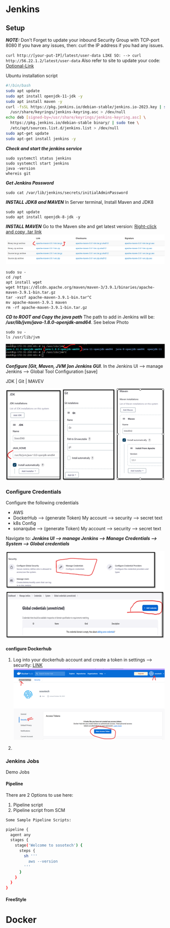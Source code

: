# Jenkins

## Setup
***NOTE:*** Don't Forget to update your inbound Security Group with TCP-port 8080
If you have any issues, then: curl the IP address if you had any issues.

```curl http://[your-put-IP]/latest/user-data LIKE SO: --> curl http://56.22.1.2/latest/user-data```
Also refer to site to update your code: [Optional-Link](https://www.jenkins.io/blog/2023/03/27/repository-signing-keys-changing/)

Ubuntu installation script

```sh
#!/bin/bash
sudo apt update
sudo apt install openjdk-11-jdk -y
sudo apt install maven -y
curl -fsSL https://pkg.jenkins.io/debian-stable/jenkins.io-2023.key | sudo tee \
  /usr/share/keyrings/jenkins-keyring.asc > /dev/null
echo deb [signed-by=/usr/share/keyrings/jenkins-keyring.asc] \
  https://pkg.jenkins.io/debian-stable binary/ | sudo tee \
  /etc/apt/sources.list.d/jenkins.list > /dev/null
sudo apt-get update
sudo apt-get install jenkins -y
```

***Check and start the jenkins service***

```
sudo systemctl status jenkins
sudo systemctl start jenkins
java -version
whereis git
```

***Get Jenkins Password***

```
sudo cat /var/lib/jenkins/secrets/initialAdminPassword
```

***INSTALL JDK8 and MAVEN***
In Server terminal, Install Maven and JDK8

```
sudo apt update
sudo apt install openjdk-8-jdk -y
```

***INSTALL MAVEN***
Go to the Maven site and get latest version: [Right-click and copy .tar link](https://maven.apache.org/download.cgi)
![cicd](cicd-photos/cicd3.png)

```
sudo su -
cd /opt
apt install wget
wget https://dlcdn.apache.org/maven/maven-3/3.9.1/binaries/apache-maven-3.9.1-bin.tar.gz
tar -xvzf apache-maven-3.9.1-bin.tar^C
mv apache-maven-3.9.1 maven
rm -rf apache-maven-3.9.1-bin.tar.gz 
```

***CD to ROOT and Copy the java path***
The path to add in Jenkins will be: ***/usr/lib/jvm/java-1.8.0-openjdk-amd64***. See below Photo

```
sudo su -
ls /usr/lib/jvm
```

![cicd](cicd-photos/cicd1.png)

***Configure [Git, Maven, JVM ]on Jenkins GUI***.
In the Jenkins UI --> manage Jenkins --> Global Tool Configuration [save]

JDK | Git | MAVEV

![cicd](cicd-photos/cicd2.png)

### Configure Credentials
Configure the following credentials
  - AWS
  - DockerHub --> (generate Token) My account --> security --> secret text
  - k8s Config
  - sonarqube --> (generate Token) My account --> security --> secret text


Navigate to: ***Jenkins UI --> manage Jenkins --> Manage Credentials --> System --> Global credentials***

![cicd](cicd-photos/cicd4.png)

#### configure Dockerhub
  1. Log into your dockerhub account and create a token in settings --> security: [LINK](https://hub.docker.com/settings/security)
  ![cicd](cicd-photos/cicd5.png)

  2. 

### Jenkins Jobs
Demo Jobs

#### Pipeline
 There are 2 Options to use here:
  1. Pipeline script
  2. Pipeline script from SCM

    Some Sample Pipeline Scripts: 

```sh
pipeline {
  agent any
  stages {
    stage('Welcome to sosotech') {
      steps {
        sh '''
          aws --version
        '''
      }
    }
  }
}
```

#### FreeStyle




# Docker